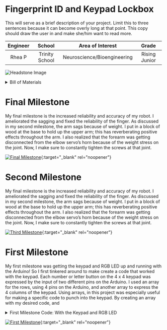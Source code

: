 ﻿# Fingerprint ID and Keypad Lockbox
This will serve as a brief description of your project. Limit this to three sentences because it can become overly long at that point. This copy should draw the user in and make she/him want to read more.

| **Engineer** | **School** | **Area of Interest** | **Grade** |
|:--:|:--:|:--:|:--:|
| Rhea P| Trinity School | Neuroscience/Bioengineering | Rising Junior

![Headstone Image](https://bluestampengineering.com/wp-content/uploads/2016/05/improve.jpg)
 
 <details>
<summary>Bill of Materials</summary>
<br>
 Servos
Safe box thing
Fingerprint scanner
Keypad
Arduino UNO
LEDs
Research RGB leds to see how it might turn red or green
Wires 
LCD screen 
Power source 
</details>

# Final Milestone
My final milestone is the increased reliability and accuracy of my robot. I ameliorated the sagging and fixed the reliability of the finger. As discussed in my second milestone, the arm sags because of weight. I put in a block of wood at the base to hold up the upper arm; this has reverberating positive effects throughout the arm. I also realized that the forearm was getting disconnected from the elbow servo’s horn because of the weight stress on the joint. Now, I make sure to constantly tighten the screws at that joint. 

[![Final Milestone](https://res.cloudinary.com/marcomontalbano/image/upload/v1612573869/video_to_markdown/images/youtube--F7M7imOVGug-c05b58ac6eb4c4700831b2b3070cd403.jpg )](https://www.youtube.com/watch?v=F7M7imOVGug&feature=emb_logo "Final Milestone"){:target="_blank" rel="noopener"}

# Second Milestone
My final milestone is the increased reliability and accuracy of my robot. I ameliorated the sagging and fixed the reliability of the finger. As discussed in my second milestone, the arm sags because of weight. I put in a block of wood at the base to hold up the upper arm; this has reverberating positive effects throughout the arm. I also realized that the forearm was getting disconnected from the elbow servo’s horn because of the weight stress on the joint. Now, I make sure to constantly tighten the screws at that joint.

[![Third Milestone](https://res.cloudinary.com/marcomontalbano/image/upload/v1612574014/video_to_markdown/images/youtube--y3VAmNlER5Y-c05b58ac6eb4c4700831b2b3070cd403.jpg)](https://www.youtube.com/watch?v=y3VAmNlER5Y&feature=emb_logo "Second Milestone"){:target="_blank" rel="noopener"}
# First Milestone
My first milestone was getting the keypad and RGB LED up and running with the Arduino! So I first tinkered around to make create a code that worked with the keypad. Each number or letter button on the 4 x 4 keypad was expressed by the input of two different pins on the Arduino. I used an array for the rows, using 4 pins on the Arduino, and another array to express the 4 columns of the keypad. Using arrays, in this project was especially useful for making a specific code to punch into the keypad. By creating an array with my desired code, and 

<details>
<summary>First Milestone Code: With the Keypad and RGB LED</summary>
<br>

#include <Keypad.h> 

#include <Password.h> 

const byte ROWS = 4;
const byte COLS = 4;

char hexaKeys[ROWS][COLS] = {
  {'1', '2', '3', 'A'},
  {'4', '5', '6', 'B'},
  {'7', '8', '9', 'C'},
  {'*', '0', '#', 'D'}};

char keypressed;                 //Where the keys are stored it changes very often
char code[4] = {'1', '5', '9', '0'};
char lastpressedkeys[4] = {'\0', '\0', '\0', '\0'};

short a = 4, i = 0, s = 0, j = 0; //Variables used later

byte rowPins[ROWS] = {13, 12, 11, 10};
byte colPins[COLS] = {9, 8, 7, 4};

Keypad Mykeypad = Keypad(makeKeymap(hexaKeys), rowPins, colPins, ROWS, COLS);
char customKey = Mykeypad.getKey();

int redPin = 6;
int greenPin = 5;
int bluePin = 3;

void setup() {
  Serial.begin(9600);

  pinMode(redPin, OUTPUT);
  pinMode(greenPin, OUTPUT);
  pinMode(bluePin, OUTPUT);
  //int myPins[5] = {'1', '5', '9', '0'};
}
 
void ReadCode() {                 //Getting code sequence
  i = 0;                    //All variables set to 0
  a = 0;
  j = 0;

  while (keypressed != 'A') {                                   //The user press A to confirm the code otherwise he can keep typing
    

  }
  keypressed = NO_KEY;
}
void setColor(int red, int green, int blue)
{
  analogWrite(redPin, red);
  analogWrite(greenPin, green);
  analogWrite(bluePin, blue);  
}
void loop() {

  char customKey = Mykeypad.getKey();

  if (customKey) {
    Serial.println(customKey);
  }

  if (customKey == '*') {                    // * to turn on LED
    Serial.println("TestingCode");

    
    bool correctcodeentered = true;
    for (int index = 0; index < 4; index++) {
      if (code [index] != lastpressedkeys[index]) {
        correctcodeentered = false;

      }
      Serial.print("Index: "); Serial.print(index); Serial.print(". Last pressed: "); Serial.print(lastpressedkeys[index]); Serial.print(" correct code"); Serial.println(code[index]);
    }

    if (correctcodeentered) {       //The ReadCode function assign a value to a (it's correct when it has the size of the code array)
      Serial.println("CORRECT");
      //digitalWrite(2, HIGH);
      setColor(0, 255, 0);
        delay(3000);
       setColor(0, 0, 0);  
    }
    //Open lock function if code is correct
    else {
      Serial.println("INCORRECT");
      //digitalWrite(2, LOW);
      setColor(255, 0, 0);
      delay(3000);
       setColor(0, 0, 0);  
    }
  }
  else if (customKey != NO_KEY) {
    for (int index = 0; index < 3; index++) {
      lastpressedkeys[index] = lastpressedkeys[index + 1];
    }
    lastpressedkeys[3] = customKey; //lastpressedkeys always shows last 4 keys we pressed

  }



}


//once we hit customKey then it checks each recorded pin //

</details>

[![First Milestone](https://res.cloudinary.com/marcomontalbano/image/upload/v1612574117/video_to_markdown/images/youtube--CaCazFBhYKs-c05b58ac6eb4c4700831b2b3070cd403.jpg)](https://www.youtube.com/watch?v=CaCazFBhYKs "First Milestone"){:target="_blank" rel="noopener"}
